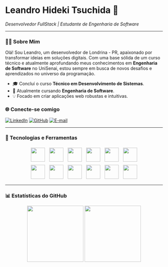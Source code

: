 # Leandro Hideki Tsuchida 👋

*Desenvolvedor FullStack | Estudante de Engenharia de Software*

---

### 👨‍💻 Sobre Mim

Olá! Sou Leandro, um desenvolvedor de Londrina - PR, apaixonado por transformar ideias em soluções digitais. Com uma base sólida de um curso técnico e atualmente aprofundando meus conhecimentos em **Engenharia de Software** no UniSenai, estou sempre em busca de novos desafios e aprendizados no universo da programação.

- 🎓 Concluí o curso **Técnico em Desenvolvimento de Sistemas**.
- 🚀 Atualmente cursando **Engenharia de Software**.
- 💡 Focado em criar aplicações web robustas e intuitivas.

### 🌐 Conecte-se comigo

[![LinkedIn](https://img.shields.io/badge/LinkedIn-0A66C2?style=for-the-badge&logo=linkedin&logoColor=white)](https://www.linkedin.com/in/seu-usuario-linkedin/)
[![GitHub](https://img.shields.io/badge/GitHub-181717?style=for-the-badge&logo=github&logoColor=white)](https://github.com/Leleco04)
[![E-mail](https://img.shields.io/badge/Email-D14836?style=for-the-badge&logo=gmail&logoColor=white)](mailto:seu-email@dominio.com)

---

### 🚀 Tecnologias e Ferramentas

<p align="center">
  <img src="https://cdn.jsdelivr.net/gh/devicons/devicon@latest/icons/html5/html5-original.svg" width="45" style="margin: 5px;"/>
  <img src="https://cdn.jsdelivr.net/gh/devicons/devicon@latest/icons/css3/css3-original.svg" width="45" style="margin: 5px;"/>
  <img src="https://cdn.jsdelivr.net/gh/devicons/devicon@latest/icons/javascript/javascript-original.svg" width="45" style="margin: 5px;"/>
  <img src="https://cdn.jsdelivr.net/gh/devicons/devicon@latest/icons/typescript/typescript-original.svg" width="45" style="margin: 5px;"/>
  <img src="https://cdn.jsdelivr.net/gh/devicons/devicon@latest/icons/php/php-original.svg" width="45" style="margin: 5px;"/>
  <img src="https://cdn.jsdelivr.net/gh/devicons/devicon@latest/icons/java/java-original-wordmark.svg" width="45" style="margin: 5px;"/>
  <br/>
  <img src="https://cdn.jsdelivr.net/gh/devicons/devicon@latest/icons/angular/angular-original.svg" width="45" style="margin: 5px;"/>
  <img src="https://cdn.jsdelivr.net/gh/devicons/devicon@latest/icons/spring/spring-original-wordmark.svg" width="45" style="margin: 5px;"/>
  <img src="https://cdn.jsdelivr.net/gh/devicons/devicon@latest/icons/laravel/laravel-original.svg" width="45" style="margin: 5px;"/>
  <img src="https://cdn.jsdelivr.net/gh/devicons/devicon@latest/icons/bootstrap/bootstrap-original.svg" width="45" style="margin: 5px;"/>
  <img src="https://cdn.jsdelivr.net/gh/devicons/devicon@latest/icons/tailwindcss/tailwindcss-original.svg" width="45" style="margin: 5px;"/>
  <img src="https://cdn.jsdelivr.net/gh/devicons/devicon@latest/icons/mysql/mysql-original-wordmark.svg" width="45" style="margin: 5px;"/>
</p>

---

### 📊 Estatísticas do GitHub

<p align="center">
  <img height="180em" src="https://github-readme-stats.vercel.app/api?username=Leleco04&show_icons=true&theme=radical&include_all_commits=true&locale=pt-br&count_private=true"/>
  <img height="180em" src="https://github-readme-stats.vercel.app/api/top-langs/?username=Leleco04&layout=compact&langs_count=7&theme=radical&locale=pt-br"/>
</p>
